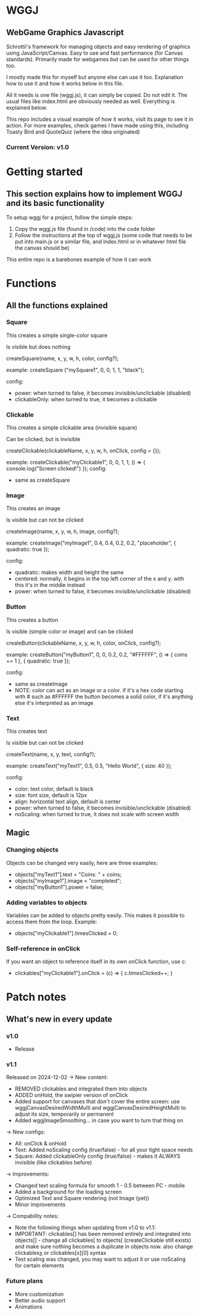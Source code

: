 # WGGJ
## WebGame Graphics Javascript
Schrottii's framework for managing objects and easy rendering of graphics using JavaScript/Canvas. Easy to use and fast performance (for Canvas standards). Primarily made for webgames but can be used for other things too. 

I mostly made this for myself but anyone else can use it too. Explanation how to use it and how it works below in this file. 

All it needs is one file (wggj.js), it can simply be copied. Do not edit it. The usual files like index.html are obviously needed as well. Everything is explained below.

This repo includes a visual example of how it works, visit its page to see it in action. For more examples, check games I have made using this, including Toasty Bird and QuoteQuiz (where the idea originated)

### Current Version: v1.0



# Getting started
## This section explains how to implement WGGJ and its basic functionality

To setup wggj for a project, follow the simple steps:
1. Copy the wggj.js file (found in /code) into the code folder
2. Follow the instructions at the top of wggj.js (some code that needs to be put into main.js or a similar file, and index.html or in whatever html file the canvas should be)

This entire repo is a barebones example of how it can work



# Functions
## All the functions explained

### Square
This creates a simple single-color square

Is visible but does nothing

createSquare(name, x, y, w, h, color, config?);

example: createSquare ("mySquare1", 0, 0, 1, 1, "black");

config:
- power: when turned to false, it becomes invisible/unclickable (disabled)
- clickableOnly: when turned to true, it becomes a clickable

### Clickable
This creates a simple clickable area (invisible square)

Can be clicked, but is invisible


createClickable(clickableName, x, y, w, h, onClick, config = {});

example: createClickable("myClickable1", 0, 0, 1, 1, () => { console.log("Screen clicked!") });
config:
- same as createSquare

### Image
This creates an image

Is visible but can not be clicked

createImage(name, x, y, w, h, image, config?);

example: createImage("myImage1", 0.4, 0.4, 0.2, 0.2, "placeholder", { quadratic: true });

config:
- quadratic: makes width and height the same
- centered: normally, it begins in the top left corner of the x and y. with this it's in the middle instead
- power: when turned to false, it becomes invisible/unclickable (disabled)

### Button
This creates a button

Is visible (simple color or image) and can be clicked

createButton(clickableName, x, y, w, h, color, onClick, config?);

example: createButton("myButton1", 0, 0, 0.2, 0.2, "#FFFFFF", () => { coins += 1 }, { quadratic: true });

config:
- same as createImage
- NOTE: color can act as an image or a color. if it's a hex code starting with # such as #FFFFFF the button becomes a solid color, if it's anything else it's interpreted as an image

### Text
This creates text

Is visible but can not be clicked

createText(name, x, y, text, config?);

example: createText("myText1", 0.5, 0.5, "Hello World", { size: 40 });

config:
- color: text color, default is black
- size: font size, default is 12px
- align: horizontal text align, default is center
- power: when turned to false, it becomes invisible/unclickable (disabled)
- noScaling: when turned to true, it does not scale with screen width

## Magic
### Changing objects
Objects can be changed very easily, here are three examples:
- objects["myText1"].text = "Coins: " + coins;
- objects["myImage1"].image = "completed";
- objects["myButton1"].power = false;

### Adding variables to objects
Variables can be added to objects pretty easily. This makes it possible to access them from the loop. Example:
- objects["myClickable1"].timesClicked = 0;

### Self-reference in onClick
If you want an object to reference itself in its own onClick function, use c:
- clickables["myClickable1"].onClick = (c) => {
	c.timesClicked++;
}



# Patch notes
## What's new in every update

### v1.0
- Release

### v1.1
Released on 2024-12-02
-> New content:
- REMOVED clickables and integrated them into objects
- ADDED onHold, the swipier version of onClick
- Added support for canvases that don't cover the entire screen: use wggjCanvasDesiredWidthMulti and wggjCanvasDesiredHeightMulti to adjust its size, temporarily or permanent
- Added wggjImageSmoothing... in case you want to turn that thing on

-> New configs:
- All: onClick & onHold
- Text: Added noScaling config (true/false) - for all your tight space needs
- Square: Added clickableOnly config (true/false) - makes it ALWAYS invisible (like clickables before)

-> Improvements:
- Changed text scaling formula for smooth 1 - 0.5 between PC - mobile
- Added a background for the loading screen
- Optimized Text and Square rendering (not Image (yet))
- Minor improvements

-> Compability notes:
- Note the following things when updating from v1.0 to v1.1:
- IMPORTANT: clickables[] has been removed entirely and integrated into objects[] - change all clickables[ to objects[ (createClickable still exists) and make sure nothing becomes a duplicate in objects now. also change clickables[x](y) or clickables[x][0] syntax
- Text scaling was changed, you may want to adjust it or use noScaling for certain elements

### Future plans
- More customization
- Better audio support
- Animations